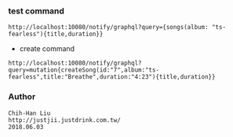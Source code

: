 ### test command
```
http://localhost:10080/notify/graphql?query={songs(album: "ts-fearless"){title,duration}}
```

* create command
```
http://localhost:10080/notify/graphql?query=mutation{createSong(id:"7",album:"ts-fearless",title:"Breathe",duration:"4:23"){title,duration}}
```

### Author
```
Chih-Han Liu
http://justjii.justdrink.com.tw/
2018.06.03
```
